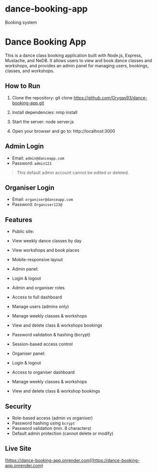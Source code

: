 # dance-booking-app
Booking system

# Dance Booking App

This is a dance class booking application built with Node.js, Express, Mustache, and NeDB. It allows users to view and book dance classes and workshops, and provides an admin panel for managing users, bookings, classes, and workshops.

## How to Run

1. Clone the repository:
git clone https://github.com/Grygas93/dance-booking-app.git

2. Install dependencies:
nmp install

3. Start the server:
node server.js

4. Open your browser and go to:
http://localhost:3000

## Admin Login

- Email: `admin@danceapp.com`
- Password: `admin123`

> This default admin account cannot be edited or deleted.

## Organiser Login

- Email: `organiser@danceapp.com`
- Password: `Organiser123@`

## Features

- Public site:
- View weekly dance classes by day
- View workshops and book places
- Mobile-responsive layout

- Admin panel:
- Login & logout
- Admin and organiser roles
- Access to full dashboard
- Manage users (admins only)
- Manage weekly classes & workshops
- View and delete class & workshops bookings
- Password validation & hashing (bcrypt)
- Session-based access control

- Organiser panel:
- Login & logout
- Access to organiser dashboard
- Manage weekly classes & workshops
- View and delete class & workshop bookings


## Security

- Role-based access (admin vs organiser)
- Password hashing using `bcrypt`
- Password validation (min. 8 characters)
- Default admin protection (cannot delete or modify)

## Live Site

 [https://dance-booking-app.onrender.com](https://dance-booking-app.onrender.com)

